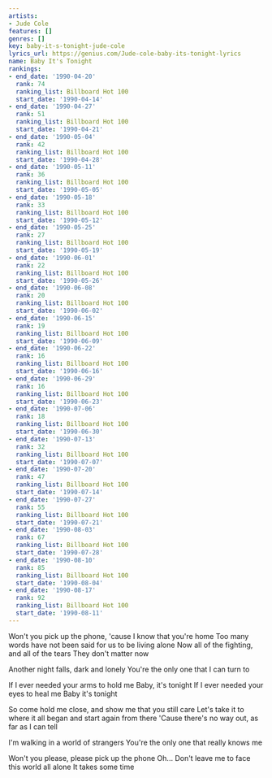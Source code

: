 ```yaml
---
artists:
- Jude Cole
features: []
genres: []
key: baby-it-s-tonight-jude-cole
lyrics_url: https://genius.com/Jude-cole-baby-its-tonight-lyrics
name: Baby It's Tonight
rankings:
- end_date: '1990-04-20'
  rank: 74
  ranking_list: Billboard Hot 100
  start_date: '1990-04-14'
- end_date: '1990-04-27'
  rank: 51
  ranking_list: Billboard Hot 100
  start_date: '1990-04-21'
- end_date: '1990-05-04'
  rank: 42
  ranking_list: Billboard Hot 100
  start_date: '1990-04-28'
- end_date: '1990-05-11'
  rank: 36
  ranking_list: Billboard Hot 100
  start_date: '1990-05-05'
- end_date: '1990-05-18'
  rank: 33
  ranking_list: Billboard Hot 100
  start_date: '1990-05-12'
- end_date: '1990-05-25'
  rank: 27
  ranking_list: Billboard Hot 100
  start_date: '1990-05-19'
- end_date: '1990-06-01'
  rank: 22
  ranking_list: Billboard Hot 100
  start_date: '1990-05-26'
- end_date: '1990-06-08'
  rank: 20
  ranking_list: Billboard Hot 100
  start_date: '1990-06-02'
- end_date: '1990-06-15'
  rank: 19
  ranking_list: Billboard Hot 100
  start_date: '1990-06-09'
- end_date: '1990-06-22'
  rank: 16
  ranking_list: Billboard Hot 100
  start_date: '1990-06-16'
- end_date: '1990-06-29'
  rank: 16
  ranking_list: Billboard Hot 100
  start_date: '1990-06-23'
- end_date: '1990-07-06'
  rank: 18
  ranking_list: Billboard Hot 100
  start_date: '1990-06-30'
- end_date: '1990-07-13'
  rank: 32
  ranking_list: Billboard Hot 100
  start_date: '1990-07-07'
- end_date: '1990-07-20'
  rank: 47
  ranking_list: Billboard Hot 100
  start_date: '1990-07-14'
- end_date: '1990-07-27'
  rank: 55
  ranking_list: Billboard Hot 100
  start_date: '1990-07-21'
- end_date: '1990-08-03'
  rank: 67
  ranking_list: Billboard Hot 100
  start_date: '1990-07-28'
- end_date: '1990-08-10'
  rank: 85
  ranking_list: Billboard Hot 100
  start_date: '1990-08-04'
- end_date: '1990-08-17'
  rank: 92
  ranking_list: Billboard Hot 100
  start_date: '1990-08-11'
---
```

Won't you pick up the phone, 'cause I know that you're home
Too many words have not been said for us to be living alone
Now all of the fighting, and all of the tears
They don't matter now

Another night falls, dark and lonely
You're the only one that I can turn to

If I ever needed your arms to hold me
Baby, it's tonight
If I ever needed your eyes to heal me
Baby it's tonight

So come hold me close, and show me that you still care
Let's take it to where it all began and start again from there
'Cause there's no way out, as far as I can tell

I'm walking in a world of strangers
You're the only one that really knows me

Won't you please, please pick up the phone
Oh...
Don't leave me to face this world all alone
It takes some time
